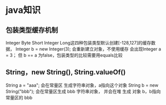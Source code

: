 # java知识
## 包装类型缓存机制
Integer Byte Short Integer Long这四种包装类型默认创建[-128,127]的缓存数据，
Integer b = new Integer(3); 会重新建立对象，不使用缓存
会出现Integer a = 3； 但 b == a 为false，包装类型的比较需要用equals比较

## String，new String(),  String.valueOf()
String a = "aaa";  会在常量区 生成字符串对象，a指向这个对象
String b = new String("bbb");  会在常量区生成 bbb 字符串对象， 并会在堆 生成 对象 b，b指向常量区的 bbb